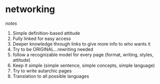 # networking
_notes_

1. Simple definition-based attitude
2. Fully linked for easy access
3. Deeper knowledge through links to give more info to who wants it
4. Try to be ORIGINAL...rewriting needed
5. follow a recognizable model for every page 
	(format, writing, styles, attitude)
6. Keep it simple
   	(simple sentence, simple concepts, simple language)
7. Try to write autarchic pages 
8. Translation to all possible languages
